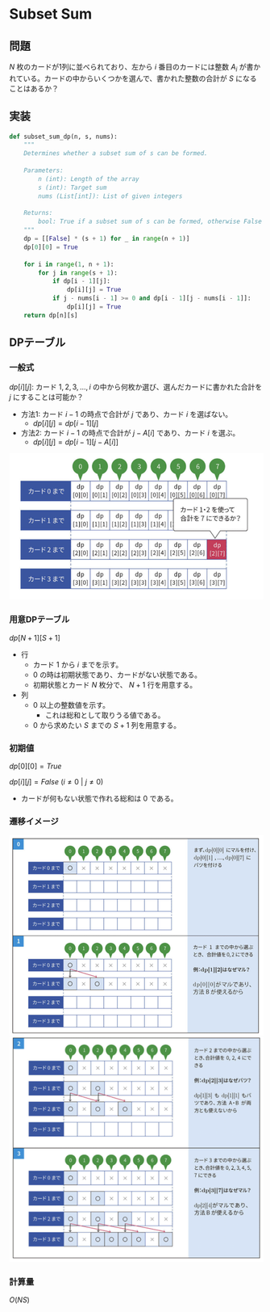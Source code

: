 # Subset Sum

## 問題

$N$ 枚のカードが1列に並べられており、左から $i$ 番目のカードには整数 $A_i$ が書かれている。カードの中からいくつかを選んで、書かれた整数の合計が $S$ になることはあるか？

## 実装

```python
def subset_sum_dp(n, s, nums):
    """
    Determines whether a subset sum of s can be formed.

    Parameters:
        n (int): Length of the array
        s (int): Target sum
        nums (List[int]): List of given integers

    Returns:
        bool: True if a subset sum of s can be formed, otherwise False
    """
    dp = [[False] * (s + 1) for _ in range(n + 1)]
    dp[0][0] = True

    for i in range(1, n + 1):
        for j in range(s + 1):
            if dp[i - 1][j]:
                dp[i][j] = True
            if j - nums[i - 1] >= 0 and dp[i - 1][j - nums[i - 1]]:
                dp[i][j] = True
    return dp[n][s]
```

## DPテーブル

### 一般式

$dp[i][j]$: カード $1, 2, 3, ..., i$ の中から何枚か選び、選んだカードに書かれた合計を $j$ にすることは可能か？

- 方法1: カード $i - 1$ の時点で合計が $j$ であり、カード $i$ を選ばない。
  - $dp[i][j] = dp[i - 1][j]$
- 方法2: カード $i - 1$ の時点で合計が $j - A[i]$ であり、カード $i$ を選ぶ。
  - $dp[i][j] = dp[i - 1][j - A[i]]$

![subset-dp-1](../../../resources/subset-dp-1.png)

### 用意DPテーブル

$dp[N + 1][S + 1]$

- 行
  - カード $1$ から $i$ までを示す。
  - $0$ の時は初期状態であり、カードがない状態である。
  - 初期状態とカード $N$ 枚分で、 $N + 1$ 行を用意する。
- 列
  - $0$ 以上の整数値を示す。
    - これは総和として取りうる値である。
  - $0$ から求めたい $S$ までの $S + 1$ 列を用意する。

### 初期値

$dp[0][0] = True$

$dp[i][j] = False\ (i \neq 0\ |\  j \neq 0)$

- カードが何もない状態で作れる総和は $0$ である。

### 遷移イメージ

![subset-dp-2](../../../resources/subset-dp-2.png)
![subset-dp-3](../../../resources/subset-dp-3.png)

### 計算量

$O(NS)$
